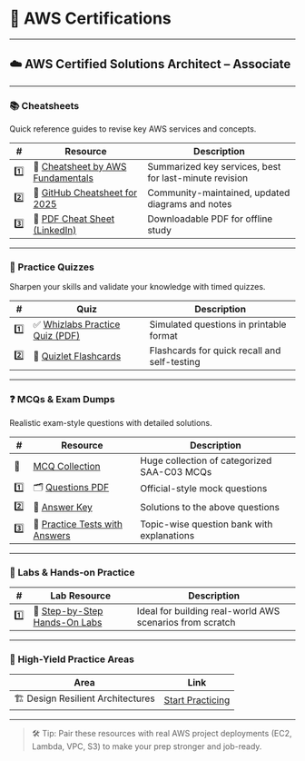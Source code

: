 # 🌱 AWS Certifications

---

## ☁️ AWS Certified Solutions Architect – Associate

---

### 📚 Cheatsheets
Quick reference guides to revise key AWS services and concepts.

| # | Resource | Description |
|--|----------|-------------|
| 1️⃣ | 📘 [Cheatsheet by AWS Fundamentals](https://awsfundamentals.com/blog/solutions-architect-associate-exam-cheat-sheet) | Summarized key services, best for last-minute revision |
| 2️⃣ | 📝 [GitHub Cheatsheet for 2025](https://github.com/sv222/AWS-Solutions-Architect-Associate-Exam-2025) | Community-maintained, updated diagrams and notes |
| 3️⃣ | 📄 [PDF Cheat Sheet (LinkedIn)](https://media.licdn.com/dms/document/media/v2/D4D1FAQEG38GDMFxpKw/feedshare-document-pdf-analyzed/B4DZTr6.bfHwAY-/0/1739124900921?e=1750896000&v=beta&t=iKiTdgYiWcJU2Vt4unQUKULqzE4Udrn3yOwQzyMdRjY) | Downloadable PDF for offline study |

---

### 🧠 Practice Quizzes
Sharpen your skills and validate your knowledge with timed quizzes.

| # | Quiz | Description |
|--|------|-------------|
| 1️⃣ | ✅ [Whizlabs Practice Quiz (PDF)](https://media.licdn.com/dms/document/media/v2/D4D1FAQEG38GDMFxpKw/feedshare-document-pdf-analyzed/B4DZTr6.bfHwAY-/0/1739124900921?e=1750896000&v=beta&t=iKiTdgYiWcJU2Vt4unQUKULqzE4Udrn3yOwQzyMdRjY) | Simulated questions in printable format |
| 2️⃣ | 🧩 [Quizlet Flashcards](https://quizlet.com/123620854/aws-solutions-architect-associate-test-questions-flash-cards/) | Flashcards for quick recall and self-testing |

---

### ❓ MCQs & Exam Dumps
Realistic exam-style questions with detailed solutions.

| # | Resource | Description |
|--|----------|-------------|
| 🔗 | [MCQ Collection](https://certyiq.com/papers/amazon/aws-certified-solutions-architect-associate-saa-c03/1) | Huge collection of categorized SAA-C03 MCQs |
| 1️⃣ | 🗂️ [Questions PDF](https://github.com/Iamrushabhshahh/AWS-Certified-Solutions-Architect-Associate-SAA-C03-Exam-Dump-With-Solution/blob/main/AWS%20Certified%20Solutions%20Architect%20Associate%20SAA-C03.pdf) | Official-style mock questions |
| 2️⃣ | 📜 [Answer Key](https://github.com/Iamrushabhshahh/AWS-Certified-Solutions-Architect-Associate-SAA-C03-Exam-Dump-With-Solution/blob/main/AWS%20SAA-03%20Solution.txt) | Solutions to the above questions |
| 3️⃣ | 📘 [Practice Tests with Answers](https://github.com/Ditectrev/AWS-Certified-Solutions-Architect-Associate-SAA-C03-Practice-Tests-Exams-Questions-Answers?tab=readme-ov-file#which-set-of-amazon-s3-features-helps-to-prevent-and-recover-from-accidental-data-loss) | Topic-wise question bank with explanations |

---

### 🔬 Labs & Hands-on Practice

| # | Lab Resource | Description |
|--|--------------|-------------|
| 1️⃣ | 🧪 [Step-by-Step Hands-On Labs](https://k21academy.com/amazon-web-services/aws-certified-solution-architect-associate-saa-c02-step-by-step-activity-guides-hands-on-labs/#Athena_is_easy_to_use_which_points_to_your_data_in_S3_defines_the_schema_and_starts_querying_using_SQL_Mostly_the_results_are_delivered_within_seconds_which_makes_it_easy_for_everyone_with_SQL_skills_to_quickly_analyze_large_scale_datasets) | Ideal for building real-world AWS scenarios from scratch |

---

### 🎯 High-Yield Practice Areas

| Area | Link |
|------|------|
| 🏗️ Design Resilient Architectures | [Start Practicing](https://easy-prep.org/aws-solutions-architect-associate-exam-questions/design-resilient-architectures-practice-test#level-1) |

---

> 🛠 Tip: Pair these resources with real AWS project deployments (EC2, Lambda, VPC, S3) to make your prep stronger and job-ready.

